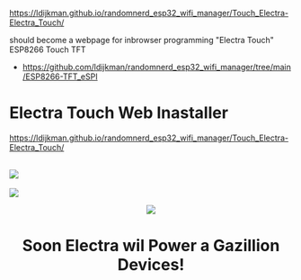 
https://ldijkman.github.io/randomnerd_esp32_wifi_manager/Touch_Electra-Electra_Touch/

should become a webpage for inbrowser programming "Electra Touch" ESP8266 Touch TFT
- https://github.com/ldijkman/randomnerd_esp32_wifi_manager/tree/main/ESP8266-TFT_eSPI

# Electra Touch Web Inastaller
https://ldijkman.github.io/randomnerd_esp32_wifi_manager/Touch_Electra-Electra_Touch/

 <br>
<img src="https://github.com/ldijkman/randomnerd_esp32_wifi_manager/raw/main/docs/Touch_Electra-Electra_Touch/img_1_1651851213226.jpg">
<br><br>
<img src="https://github.com/ldijkman/randomnerd_esp32_wifi_manager/raw/main/docs/Touch_Electra-Electra_Touch/img_2_1651851229852.jpg">
<br>

<p align="center">         
<img src="https://github.com/ldijkman/randomnerd_esp32_wifi_manager/raw/main/Electra.jpg">
</p> 
<h1><b>
<p align="center"> 
Soon Electra wil Power a Gazillion Devices! 
</p>
</b></h1>
